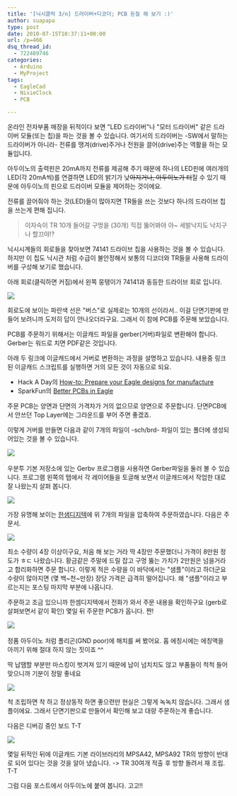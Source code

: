 ```yaml
---
title: '[닉시클럭 3/n] 드라이버+디코더; PCB 돈질 해 보기 :)'
author: suapapa
type: post
date: 2010-07-15T10:37:11+00:00
url: /p=466
dsq_thread_id:
  - 722489746
categories:
  - Arduino
  - MyProject
tags:
  - EagleCad
  - NixieClock
  - PCB

---
```

온라인 전자부품 매장을 뒤적이다 보면 "LED 드라이버"나 "모터 드라이버" 같은 드라이버 모듈(또는 칩)을 파는 것을 볼 수 있습니다. 여기서의 드라이버는 -SW에서 말하는 드라이버가 아니라- 전류를 땡겨(drive)주거나 전원을 끌어(drive)주는 역활을 하는 모듈입니다.

아두이노의 출력핀은 20mA까지 전류를 제공해 주기 때문에 하나의 LED핀에 여러개의 LED(각 20mA씩)를 연결하면 LED의 밝기가 낮<strike>아지거나, 아두이노가 터</strike>질 수 있기 때문에 아두이노의 핀으로 드라이버 모듈을 제어하는 것이에요.

전류를 끌어줘야 하는 것(LED)들이 많아지면 TR들을 쓰는 것보다 하나의 드라이브 칩을 쓰는게 편해 집니다.

> 이자슥이 TR 10개 들어갈 구멍을 (30개) 직접 뚫어봐야 아~ 세발낙지도 낙지구나 할끄야!?

닉시시계들의 회로들을 찾아보면 74141 드라이브 칩을 사용하는 것을 볼 수 있습니다. 하지만 이 칩도 닉시관 처럼 수급이 불안정해서 보통의 디코더와 TR들을 사용해 드라이버를 구성해 보기로 했습니다.

아래 회로(클릭하면 커짐)에서 왼쪽 뭉탱이가 74141과 동등한 드라이브 회로 입니다.

[![](https://asset.homin.dev/blog/image/nixie_bcd_decoer_sch.webp)][1]

회로도에 보이는 파란색 선은 "버스"로 실제로는 10개의 선이라서.. 이걸 단면기판에 만들어 보려니까 도저히 답이 안나오더라구요. 그래서 이 참에 PCB를 주문해 보았습니다.

PCB를 주문하기 위해서는 이글캐드 파일을 gerber(거버)파일로 변환해야 합니다. Gerber는 워드로 치면 PDF같은 것입니다.

아래 두 링크에 이글캐드에서 거버로 변환하는 과정을 설명하고 있습니다. 내용중 링크된 이글캐드 스크립트를 실행하면 거의 모든 것이 자동으로 되요.

  * Hack A Day의 [How-to: Prepare your Eagle designs for manufacture][2]
  * SparkFun의 [Better PCBs in Eagle][3]

주문 PCB는 양면과 단면의 가격차가 거의 없으므로 양면으로 주문합니다. 단면PCB에서 안쓰던 Top Layer에는 그라운드를 부어 주면 좋겠죠.

이렇게 거버를 만들면 다음과 같이 7개의 파일이 -sch/brd- 파일이 있는 폴더에 생성되어있는 것을 볼 수 있습니다.

![](https://asset.homin.dev/blog/image/nixie_driver_gerber.webp)  

우분투 기본 저장소에 있는 Gerbv 프로그램을 사용하면 Gerber파일을 둘러 볼 수 있습니다. 프로그램 왼쪽의 탭에서 각 레이어들을 토글해 보면서 이글캐드에서 작업한 대로 잘 나왔는지 살펴 봅니다.

![](https://asset.homin.dev/blog/image/nixie_driver_gerbv.webp)

가장 유명해 보이는 [한샘디지텍][4]에 위 7개의 파일을 압축하여 주문하였습니다. 다음은 주문서.

![](https://asset.homin.dev/blog/image/nixie_driver_order_info.webp)

최소 수량이 4장 이상이구요, 처음 해 보는 거라 딱 4장만 주문했더니 가격이 8만원 정도가 ㅎㄷ 나왔습니다. 황금같은 주말에 드릴 잡고 구멍 뚫는 가치가 2만원은 넘을거라고 합리화하면 주문 합니다. 이렇게 적은 수량을 이 바닥에서는 "샘플"이라고 하더군요 수량이 많아지면 (몇 백~천~만장) 장당 가격은 급격히 떨어집니다. 왜 "샘플"이라고 부르는지는 포스팅 마지막 부분에 나옵니다.

주문하고 조금 있으니까 한셈디지텍에서 전화가 와서 주문 내용을 확인하구요 (gerb로 살펴보면서 같이 확인) 몇일 뒤 주문한 PCB가 옵니다. 짠!

![](https://asset.homin.dev/blog/image/nixie_driver_01.webp)  

정품 아두이노 처럼 폴리곤(GND poor)에 해치를 써 봤어요. 홉 에칭시에는 에칭액을 아끼기 위해 절대 하지 않는 짓이죠 ^^

딱 납땜할 부분만 마스킹이 벗겨져 있기 때문에 납이 넘치치도 않고 부품들이 척척 들어 맞으니까 기분이 정말 좋네요

![](https://asset.homin.dev/blog/image/nixie_driver_02.webp)

척 조립하면 착 하고 정상동작 하면 좋으련만 현실은 그렇게 녹녹치 않습니다. 그래서 샘플이에요. 그래서 단면기판으로 만들어서 확인해 보고 대량 주문하는게 좋습니다.

다음은 디버깅 중인 보드 T-T

![](https://asset.homin.dev/blog/image/nixie_driver_03.webp)

몇일 뒤적인 뒤에 이글캐드 기본 라이브러리의 MPSA42, MPSA92 TR의 방향이 반대로 되어 있다는 것을 것을 알아 냈습니다. -> TR 30여개 적출 후 방향 돌려서 재 조립. T-T

그럼 다음 포스트에서 아두이노에 붙여 봅니다. 고고!!

 [1]: https://asset.homin.dev/blog/image/nixie_bcd_decoer_sch.png
 [2]: http://hackaday.com/2009/01/15/how-to-prepare-your-eagle-designs-for-manufacture/
 [3]: http://www.sparkfun.com/commerce/tutorial_info.php?tutorials_id=115
 [4]: http://www.hsdgt.com/